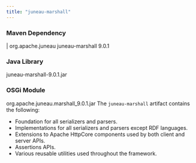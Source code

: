 ```yaml
---
title: "juneau-marshall"
---
```


### Maven Dependency

|		org.apache.juneau
juneau-marshall
9.0.1
### Java Library

juneau-marshall-9.0.1.jar
### OSGi Module

org.apache.juneau.marshall_9.0.1.jar
The `juneau-marshall` artifact contains the following:
- Foundation for all serializers and parsers.
- Implementations for all serializers and parsers except RDF languages.
- Extensions to Apache HttpCore components used by both client and server APIs.
- Assertions APIs.
- Various reusable utilities used throughout the framework.
